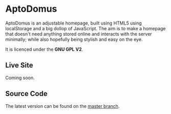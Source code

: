 # AptoDomus

AptoDomus is an adjustable homepage, built using HTML5 using localStorage and a
big dollop of JavaScript. The aim is to make a homepage that doesn't need anything
stored online and interacts with the server minimally; while also hopefully being
stylish and easy on the eye.

It is licenced under the **GNU GPL V2**.

## Live Site
Coming soon.

## Source Code
The latest version can be found on the
[master branch](https://github.com/TowerRaven/AptoDomus).
